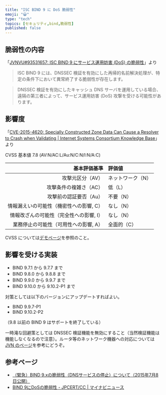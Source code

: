 ```yaml
---
title: "ISC BIND 9 に DoS 脆弱性"
emoji: "😀"
type: "tech"
topics: [セキュリティ,bind,脆弱性]
published: false
---
```

## 脆弱性の内容

「[JVNVU#93531657: ISC BIND 9 にサービス運用妨害 (DoS) の脆弱性](http://jvn.jp/vu/JVNVU93531657/)」より

> ISC BIND 9 には、DNSSEC 検証を有効にした再帰的名前解決処理が、特定の条件下において異常終了する脆弱性が存在します。

> DNSSEC 検証を有効にしたキャッシュ DNS サーバを運用している場合、遠隔の第三者によって、サービス運用妨害 (DoS) 攻撃を受ける可能性があります。

## 影響度

「[CVE-2015-4620: Specially Constructed Zone Data Can Cause a Resolver to Crash when Validating | Internet Systems Consortium Knowledge Base](https://kb.isc.org/article/AA-01267)」より

CVSS 基本値 7.8 (AV:N/AC:L/Au:N/C:N/I:N/A:C)

| 基本評価基準                            | 評価値            |
|----------------------------------------:|:------------------|
| 攻撃元区分（AV）                        | ネットワーク（N） |
| 攻撃条件の複雑さ（AC）                  | 低（L）           |
| 攻撃前の認証要否（Au）                  | 不要（N）         |
| 情報漏えいの可能性（機密性への影響, C） | なし（N）         |
| 情報改ざんの可能性（完全性への影響, I） | なし（N）         |
| 業務停止の可能性（可用性への影響, A）   | 全面的（C）       |

CVSS については[デモページ](http://www.baldanders.info/spiegel/archive/cvss/cvss2.html)を参照のこと。

## 影響を受ける実装

- BIND 9.7.1 から 9.7.7 まで
- BIND 9.8.0 から 9.8.8 まで
- BIND 9.9.0 から 9.9.7 まで
- BIND 9.10.0 から 9.10.2-P1 まで

対策としては以下のバージョンにアップデートすればよい。

- BIND 9.9.7-P1
- BIND 9.10.2-P2

（9.8 以前の BIND 9 はサポートを終了している）

一時滝な回避策としては DNSSEC 検証機能を無効にすること（当然検証機能は機能しなくなるので注意）。ルータ等のネットワーク機器への対応については [JVN のページ](http://jvn.jp/vu/JVNVU93531657/)を参考にどうぞ。

## 参考ページ

- [（緊急）BIND 9.xの脆弱性（DNSサービスの停止）について（2015年7月8日公開）](http://jprs.jp/tech/security/2015-07-08-bind9-vuln-dnssec-validation.html)
- [BIND 9にDoSの脆弱性 - JPCERT/CC | マイナビニュース](http://news.mynavi.jp/news/2015/07/09/267/)

